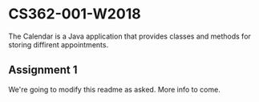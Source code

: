 # CS362-001-W2018
The Calendar is a Java application that provides classes and methods for storing diffirent appointments.

## Assignment 1
We're going to modify this readme as asked. More info to come.